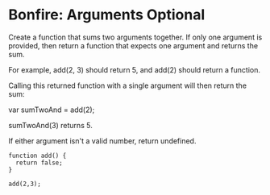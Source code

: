 # Bonfire: Arguments Optional

Create a function that sums two arguments together. If only one argument is provided, then return a function that expects one argument and returns the sum.

For example, add(2, 3) should return 5, and add(2) should return a function.

Calling this returned function with a single argument will then return the sum:

var sumTwoAnd = add(2);

sumTwoAnd(3) returns 5.

If either argument isn't a valid number, return undefined.

```
function add() {
  return false;
}

add(2,3);
```
